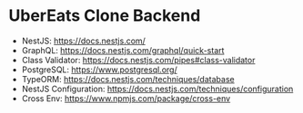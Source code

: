 # UberEats Clone Backend

- NestJS: https://docs.nestjs.com/
- GraphQL: https://docs.nestjs.com/graphql/quick-start
- Class Validator: https://docs.nestjs.com/pipes#class-validator
- PostgreSQL: https://www.postgresql.org/
- TypeORM: https://docs.nestjs.com/techniques/database
- NestJS Configuration: https://docs.nestjs.com/techniques/configuration
- Cross Env: https://www.npmjs.com/package/cross-env

